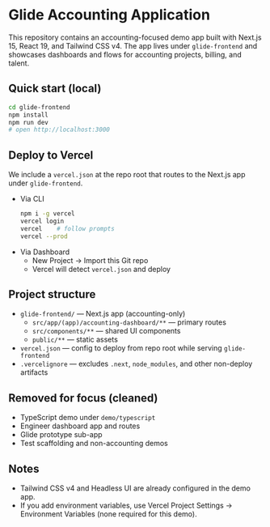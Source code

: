 # Glide Accounting Application

This repository contains an accounting-focused demo app built with Next.js 15, React 19, and Tailwind CSS v4. The app lives under `glide-frontend` and showcases dashboards and flows for accounting projects, billing, and talent.

## Quick start (local)

```bash
cd glide-frontend
npm install
npm run dev
# open http://localhost:3000
```

## Deploy to Vercel

We include a `vercel.json` at the repo root that routes to the Next.js app under `glide-frontend`.

- Via CLI
  ```bash
  npm i -g vercel
  vercel login
  vercel    # follow prompts
  vercel --prod
  ```
- Via Dashboard
  - New Project → Import this Git repo
  - Vercel will detect `vercel.json` and deploy

## Project structure

- `glide-frontend/` — Next.js app (accounting-only)
  - `src/app/(app)/accounting-dashboard/**` — primary routes
  - `src/components/**` — shared UI components
  - `public/**` — static assets
- `vercel.json` — config to deploy from repo root while serving `glide-frontend`
- `.vercelignore` — excludes `.next`, `node_modules`, and other non-deploy artifacts

## Removed for focus (cleaned)

- TypeScript demo under `demo/typescript`
- Engineer dashboard app and routes
- Glide prototype sub-app
- Test scaffolding and non-accounting demos

## Notes

- Tailwind CSS v4 and Headless UI are already configured in the demo app.
- If you add environment variables, use Vercel Project Settings → Environment Variables (none required for this demo).

